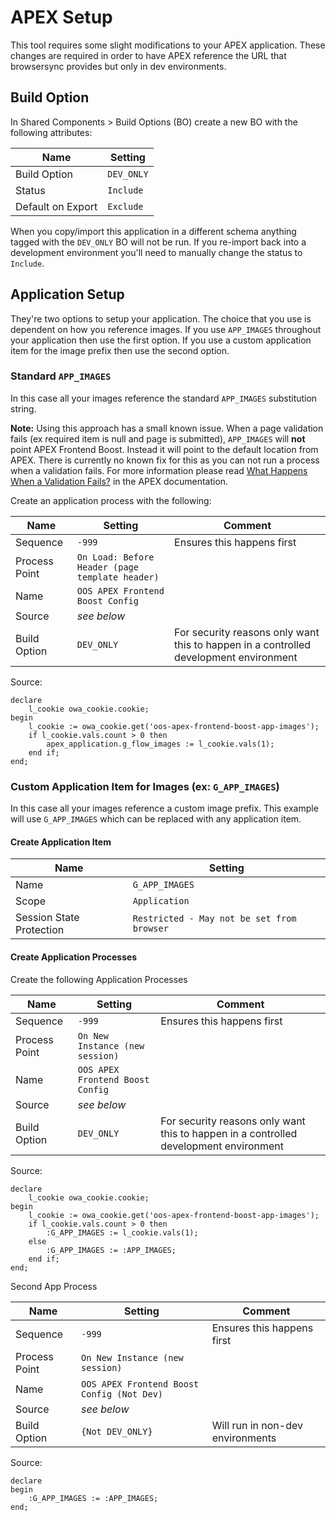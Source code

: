 # APEX Setup

This tool requires some slight modifications to your APEX application. These changes are required in order to have APEX reference the URL that browsersync provides but only in dev environments.

## Build Option

In Shared Components > Build Options (BO) create a new BO with the following attributes:

Name | Setting
--- | ---
Build Option | `DEV_ONLY`
Status | `Include`
Default on Export | `Exclude`

When you copy/import this application in a different schema anything tagged with the `DEV_ONLY` BO will not be run. If you re-import back into a development environment you'll need to manually change the status to `Include`.


## Application Setup

They're two options to setup your application. The choice that you use is dependent on how you reference images. If you use `APP_IMAGES` throughout your application then use the first option. If you use a custom application item for the image prefix then use the second option.

### Standard `APP_IMAGES`

In this case all your images reference the standard `APP_IMAGES` substitution string.

**Note:** Using this approach has a small known issue. When a page validation fails (ex required item is null and page is submitted), `APP_IMAGES` will **not** point APEX Frontend Boost. Instead it will point to the default location from APEX. There is currently no known fix for this as you can not run a process when a validation fails. For more information please read [What Happens When a Validation Fails?](https://docs.oracle.com/database/121/HTMDB/bldr_validate.htm#HTMDB29158) in the APEX documentation.

Create an application process with the following:

Name | Setting | Comment
--- | --- | ---
Sequence | `-999` | Ensures this happens first
Process Point | `On Load: Before Header (page template header)` |
Name | `OOS APEX Frontend Boost Config` |
Source | *see below* |
Build Option | `DEV_ONLY` | For security reasons only want this to happen in a controlled development environment

Source:
```plsql
declare
    l_cookie owa_cookie.cookie;
begin
    l_cookie := owa_cookie.get('oos-apex-frontend-boost-app-images');
    if l_cookie.vals.count > 0 then
        apex_application.g_flow_images := l_cookie.vals(1);
    end if;
end;
```

### Custom Application Item for Images (ex: `G_APP_IMAGES`)

In this case all your images reference a custom image prefix. This example will use `G_APP_IMAGES` which can be replaced with any application item.

#### Create Application Item

Name | Setting
--- | ---
Name | `G_APP_IMAGES`
Scope | `Application`
Session State Protection | `Restricted - May not be set from browser`

#### Create Application Processes

Create the following Application Processes


Name | Setting | Comment
--- | --- | ---
Sequence | `-999` | Ensures this happens first
Process Point | `On New Instance (new session)` |
Name | `OOS APEX Frontend Boost Config` |
Source | *see below* |
Build Option | `DEV_ONLY` | For security reasons only want this to happen in a controlled development environment

Source:

```plsql
declare
    l_cookie owa_cookie.cookie;
begin
    l_cookie := owa_cookie.get('oos-apex-frontend-boost-app-images');
    if l_cookie.vals.count > 0 then
        :G_APP_IMAGES := l_cookie.vals(1);
    else
        :G_APP_IMAGES := :APP_IMAGES;
    end if;
end;
```

Second App Process

Name | Setting | Comment
--- | --- | ---
Sequence | `-999` | Ensures this happens first
Process Point | `On New Instance (new session)` |
Name | `OOS APEX Frontend Boost Config (Not Dev)` |
Source | *see below* |
Build Option | `{Not DEV_ONLY} ` | Will run in non-dev environments

Source:

```plsql
declare
begin
    :G_APP_IMAGES := :APP_IMAGES;
end;
```

